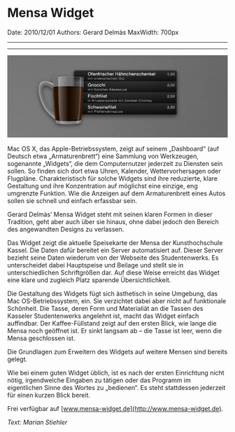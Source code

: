 # Mensa Widget

Date: 2010/12/01
Authors: Gerard Delmàs
MaxWidth: 700px

---
---

![](mensa-widget.png)

Mac OS X, das Apple-Betriebssystem, zeigt auf seinem „Dashboard“ (auf Deutsch etwa „Armaturenbrett“) eine Sammlung von Werkzeugen, sogenannte „Widgets“, die dem Computernutzer jederzeit zu Diensten sein sollen. So finden sich dort etwa Uhren, Kalender, Wettervorhersagen oder Flugpläne. Charakteristisch für solche Widgets sind ihre reduzierte, klare Gestaltung und ihre Konzentration auf möglichst eine einzige, eng umgrenzte Funktion. Wie die Anzeigen auf dem Armaturenbrett eines Autos sollen sie schnell und einfach erfassbar sein.

Gerard Delmàs’ Mensa Widget steht mit seinen klaren Formen in dieser Tradition, geht aber auch über sie hinaus, ohne dabei jedoch den Bereich des angewandten Designs zu verlassen.

Das Widget zeigt die aktuelle Speisekarte der Mensa der Kunsthochschule Kassel. Die Daten dafür bereitet ein Server automatisiert auf. Dieser Server bezieht seine Daten wiederum von der Webseite des Studentenwerks. Es unterscheidet dabei Hauptspeise und Beilage und stellt sie in unterschiedlichen Schriftgrößen dar. Auf diese Weise erreicht das Widget eine klare und zugleich Platz sparende Übersichtlichkeit.

Die Gestaltung des Widgets fügt sich ästhetisch in seine Umgebung, das Mac OS-Betriebssystem, ein. Sie verzichtet dabei aber nicht auf funktionale Schönheit. Die Tasse, deren Form und Materialiät an die Tassen des Kasseler Studentenwerks angelehnt ist, macht das Widget einfach auffindbar. Der Kaffee-Füllstand zeigt auf den ersten Blick, wie lange die Mensa noch geöffnet ist. Er sinkt langsam ab – die Tasse ist leer, wenn die Mensa geschlossen ist.

Die Grundlagen zum Erweitern des Widgets auf weitere Mensen sind bereits gelegt.

Wie bei einem guten Widget üblich, ist es nach der ersten Einrichtung nicht nötig, irgendwelche Eingaben zu tätigen oder das Programm im eigentlichen Sinne des Wortes zu „bedienen“. Es steht stattdessen jederzeit für einen kurzen Blick bereit.

Frei verfügbar auf [www.mensa-widget.de](http://www.mensa-widget.de).

_Text: Marian Stiehler_